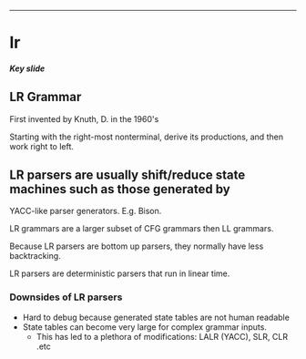 ---
# lr

##### Key slide

## LR Grammar

First invented by Knuth, D. in the 1960's

Starting with the right-most  nonterminal, derive its productions, and then
work right to left.

## LR parsers are usually shift/reduce state machines such as those generated by
YACC-like parser generators. E.g. Bison.

LR grammars are a larger subset of CFG grammars then LL grammars.



Because LR parsers are bottom up parsers, they normally have less backtracking.


LR parsers are deterministic  parsers that run in linear time.

### Downsides of LR parsers

- Hard to debug because generated state tables are not human readable
- State tables can become very large for complex grammar inputs.
  * This has led to a plethora of modifications: LALR (YACC), SLR, CLR .etc
